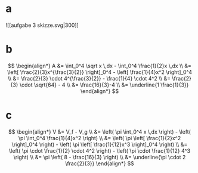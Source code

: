 # a

![[aufgabe 3 skizze.svg|300]]

# b

$$
\begin{align*}
	A &= \int_0^4 \sqrt x \,dx - \int_0^4 \frac{1}{2}x \,dx \\
	&= \left[
		\frac{2}{3}x^{\frac{3}{2}}
	\right]_0^4 - \left[
		\frac{1}{4}x^2
	\right]_0^4 \\
	&= \frac{2}{3} \cdot 4^{\frac{3}{2}} - \frac{1}{4} \cdot 4^2 \\
	&= \frac{2}{3} \cdot \sqrt{64} - 4 \\
	&= \frac{16}{3}-4 \\
	&= \underline{1 \frac{1}{3}}
\end{align*}
$$

# c

$$
\begin{align*}
	V &= V_f - V_g \\
	&= \left(
		\pi \int_0^4 x \,dx
	\right) - \left(
		\pi \int_0^4 \frac{1}{4}x^2
	\right) \\
	&= \left(
		\pi \left[
			\frac{1}{2}x^2
		\right]_0^4
	\right) - \left(
		\pi \left[
			\frac{1}{12}x^3
		\right]_0^4
	\right) \\
	&= \left(
		\pi \cdot \frac{1}{2} \cdot 4^2
	\right) - \left(
		\pi \cdot \frac{1}{12} 4^3
	\right) \\
	&= \pi \left(
		8 - \frac{16}{3}
	\right) \\
	&= \underline{\pi \cdot 2 \frac{2}{3}}
\end{align*}
$$
